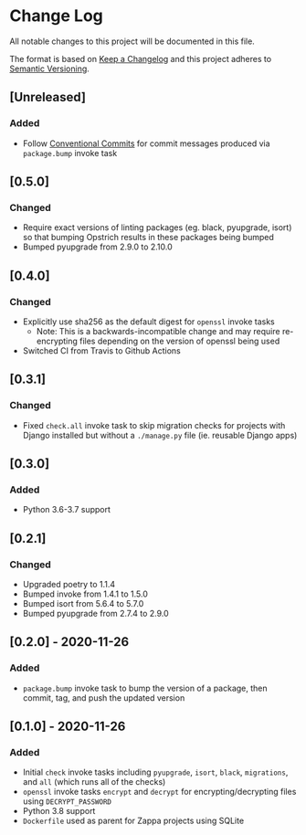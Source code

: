 # Change Log
All notable changes to this project will be documented in this file.

The format is based on [Keep a Changelog](http://keepachangelog.com/)
and this project adheres to [Semantic Versioning](http://semver.org/).

## [Unreleased]

### Added
- Follow [Conventional Commits](https://www.conventionalcommits.org/) for commit messages produced via `package.bump` invoke task

## [0.5.0]

### Changed
- Require exact versions of linting packages (eg. black, pyupgrade, isort) so that bumping Opstrich results in these packages being bumped
- Bumped pyupgrade from 2.9.0 to 2.10.0

## [0.4.0]

### Changed
- Explicitly use sha256 as the default digest for `openssl` invoke tasks
  - Note: This is a backwards-incompatible change and may require re-encrypting files depending on the version of openssl being used
- Switched CI from Travis to Github Actions

## [0.3.1]

### Changed
- Fixed `check.all` invoke task to skip migration checks for projects with Django installed but without a `./manage.py` file (ie. reusable Django apps)

## [0.3.0]

### Added
- Python 3.6-3.7 support

## [0.2.1]

### Changed
- Upgraded poetry to 1.1.4
- Bumped invoke from 1.4.1 to 1.5.0
- Bumped isort from 5.6.4 to 5.7.0
- Bumped pyupgrade from 2.7.4 to 2.9.0

## [0.2.0] - 2020-11-26

### Added
- `package.bump` invoke task to bump the version of a package, then commit, tag, and push the updated version

## [0.1.0] - 2020-11-26

### Added
- Initial `check` invoke tasks including `pyupgrade`, `isort`, `black`, `migrations`, and `all` (which runs all of the checks)
- `openssl` invoke tasks `encrypt` and `decrypt` for encrypting/decrypting files using `DECRYPT_PASSWORD`
- Python 3.8 support
- `Dockerfile` used as parent for Zappa projects using SQLite
